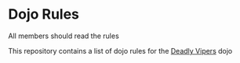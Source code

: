 Dojo Rules
==========

All members should read the rules

This repository contains a list of dojo rules for the [Deadly Vipers](https://github.com/deadlyvipers) dojo

